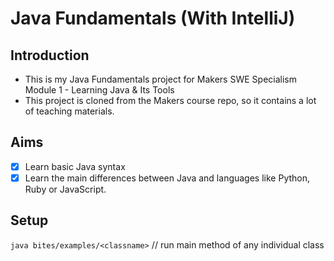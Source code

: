# Java Fundamentals (With IntelliJ)

## Introduction

- This is my Java Fundamentals project for Makers SWE Specialism Module 1 - Learning Java & Its Tools
- This project is cloned from the Makers course repo, so it contains a lot of teaching materials.

## Aims

- [x] Learn basic Java syntax
- [x] Learn the main differences between Java and languages like Python, Ruby or JavaScript.

## Setup

`java bites/examples/<classname>` // run main method of any individual class 